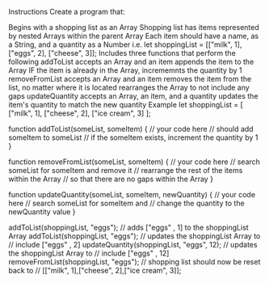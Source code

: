 Instructions
Create a program that:

Begins with a shopping list as an Array
Shopping list has items represented by nested Arrays within the parent Array
Each item should have a name, as a String, and a quantity as a Number
i.e. let shoppingList = [["milk", 1], ["eggs", 2], ["cheese", 3]];
Includes three functions that perform the following
addToList
accepts an Array and an item
appends the item to the Array
IF the item is already in the Array, incrememnts the quantity by 1
removeFromList
accepts an Array and an item
removes the item from the list, no matter where it is located
rearranges the Array to not include any gaps
updateQuantity
accepts an Array, an item, and a quantity
updates the item's quantity to match the new quantity
Example
let shoppingList = [
  ["milk", 1],
  ["cheese", 2],
  ["ice cream", 3]
];

function addToList(someList, someItem) {
  // your code here
  // should add someItem to someList
  // if the someItem exists, increment the quantity by 1
}

function removeFromList(someList, someItem) {
  // your code here
  // search someList for someItem and remove it
  // rearrange the rest of the items within the Array
  // so that there are no gaps within the Array
}

function updateQuantity(someList, someItem, newQuantity) {
  // your code here
  // search someList for someItem and
  // change the quantity to the newQuantity value
}

addToList(shoppingList, "eggs");
// adds ["eggs" , 1] to the shoppingList Array
addToList(shoppingList, "eggs");
// updates the shoppingList Array to 
// include ["eggs" , 2]
updateQuantity(shoppingList, "eggs", 12);
// updates the shoppingList Array to 
// include ["eggs" , 12]
removeFromList(shoppingList, "eggs");
// shopping list should now be reset back to
// [["milk", 1],["cheese", 2],["ice cream", 3]];